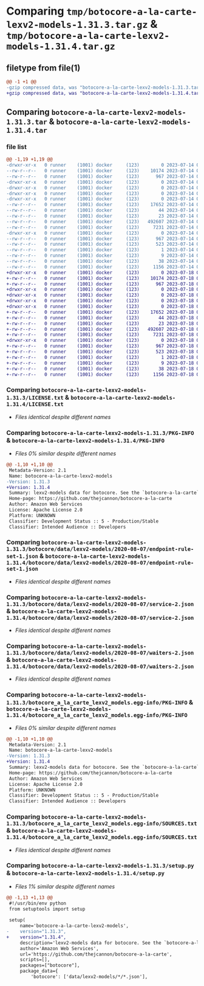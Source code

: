# Comparing `tmp/botocore-a-la-carte-lexv2-models-1.31.3.tar.gz` & `tmp/botocore-a-la-carte-lexv2-models-1.31.4.tar.gz`

## filetype from file(1)

```diff
@@ -1 +1 @@
-gzip compressed data, was "botocore-a-la-carte-lexv2-models-1.31.3.tar", last modified: Fri Jul 14 01:46:23 2023, max compression
+gzip compressed data, was "botocore-a-la-carte-lexv2-models-1.31.4.tar", last modified: Tue Jul 18 01:55:21 2023, max compression
```

## Comparing `botocore-a-la-carte-lexv2-models-1.31.3.tar` & `botocore-a-la-carte-lexv2-models-1.31.4.tar`

### file list

```diff
@@ -1,19 +1,19 @@
-drwxr-xr-x   0 runner    (1001) docker     (123)        0 2023-07-14 01:46:23.210795 botocore-a-la-carte-lexv2-models-1.31.3/
--rw-r--r--   0 runner    (1001) docker     (123)    10174 2023-07-14 01:46:22.000000 botocore-a-la-carte-lexv2-models-1.31.3/LICENSE.txt
--rw-r--r--   0 runner    (1001) docker     (123)      967 2023-07-14 01:46:23.210795 botocore-a-la-carte-lexv2-models-1.31.3/PKG-INFO
-drwxr-xr-x   0 runner    (1001) docker     (123)        0 2023-07-14 01:46:23.206795 botocore-a-la-carte-lexv2-models-1.31.3/botocore/
-drwxr-xr-x   0 runner    (1001) docker     (123)        0 2023-07-14 01:46:23.206795 botocore-a-la-carte-lexv2-models-1.31.3/botocore/data/
-drwxr-xr-x   0 runner    (1001) docker     (123)        0 2023-07-14 01:46:23.206795 botocore-a-la-carte-lexv2-models-1.31.3/botocore/data/lexv2-models/
-drwxr-xr-x   0 runner    (1001) docker     (123)        0 2023-07-14 01:46:23.210795 botocore-a-la-carte-lexv2-models-1.31.3/botocore/data/lexv2-models/2020-08-07/
--rw-r--r--   0 runner    (1001) docker     (123)    17652 2023-07-14 01:45:45.000000 botocore-a-la-carte-lexv2-models-1.31.3/botocore/data/lexv2-models/2020-08-07/endpoint-rule-set-1.json
--rw-r--r--   0 runner    (1001) docker     (123)       44 2023-07-14 01:45:45.000000 botocore-a-la-carte-lexv2-models-1.31.3/botocore/data/lexv2-models/2020-08-07/examples-1.json
--rw-r--r--   0 runner    (1001) docker     (123)       23 2023-07-14 01:45:45.000000 botocore-a-la-carte-lexv2-models-1.31.3/botocore/data/lexv2-models/2020-08-07/paginators-1.json
--rw-r--r--   0 runner    (1001) docker     (123)   492607 2023-07-14 01:45:45.000000 botocore-a-la-carte-lexv2-models-1.31.3/botocore/data/lexv2-models/2020-08-07/service-2.json
--rw-r--r--   0 runner    (1001) docker     (123)     7231 2023-07-14 01:45:45.000000 botocore-a-la-carte-lexv2-models-1.31.3/botocore/data/lexv2-models/2020-08-07/waiters-2.json
-drwxr-xr-x   0 runner    (1001) docker     (123)        0 2023-07-14 01:46:23.210795 botocore-a-la-carte-lexv2-models-1.31.3/botocore_a_la_carte_lexv2_models.egg-info/
--rw-r--r--   0 runner    (1001) docker     (123)      967 2023-07-14 01:46:23.000000 botocore-a-la-carte-lexv2-models-1.31.3/botocore_a_la_carte_lexv2_models.egg-info/PKG-INFO
--rw-r--r--   0 runner    (1001) docker     (123)      523 2023-07-14 01:46:23.000000 botocore-a-la-carte-lexv2-models-1.31.3/botocore_a_la_carte_lexv2_models.egg-info/SOURCES.txt
--rw-r--r--   0 runner    (1001) docker     (123)        1 2023-07-14 01:46:23.000000 botocore-a-la-carte-lexv2-models-1.31.3/botocore_a_la_carte_lexv2_models.egg-info/dependency_links.txt
--rw-r--r--   0 runner    (1001) docker     (123)        9 2023-07-14 01:46:23.000000 botocore-a-la-carte-lexv2-models-1.31.3/botocore_a_la_carte_lexv2_models.egg-info/top_level.txt
--rw-r--r--   0 runner    (1001) docker     (123)       38 2023-07-14 01:46:23.210795 botocore-a-la-carte-lexv2-models-1.31.3/setup.cfg
--rw-r--r--   0 runner    (1001) docker     (123)     1156 2023-07-14 01:46:22.000000 botocore-a-la-carte-lexv2-models-1.31.3/setup.py
+drwxr-xr-x   0 runner    (1001) docker     (123)        0 2023-07-18 01:55:21.368269 botocore-a-la-carte-lexv2-models-1.31.4/
+-rw-r--r--   0 runner    (1001) docker     (123)    10174 2023-07-18 01:55:21.000000 botocore-a-la-carte-lexv2-models-1.31.4/LICENSE.txt
+-rw-r--r--   0 runner    (1001) docker     (123)      967 2023-07-18 01:55:21.368269 botocore-a-la-carte-lexv2-models-1.31.4/PKG-INFO
+drwxr-xr-x   0 runner    (1001) docker     (123)        0 2023-07-18 01:55:21.368269 botocore-a-la-carte-lexv2-models-1.31.4/botocore/
+drwxr-xr-x   0 runner    (1001) docker     (123)        0 2023-07-18 01:55:21.368269 botocore-a-la-carte-lexv2-models-1.31.4/botocore/data/
+drwxr-xr-x   0 runner    (1001) docker     (123)        0 2023-07-18 01:55:21.368269 botocore-a-la-carte-lexv2-models-1.31.4/botocore/data/lexv2-models/
+drwxr-xr-x   0 runner    (1001) docker     (123)        0 2023-07-18 01:55:21.368269 botocore-a-la-carte-lexv2-models-1.31.4/botocore/data/lexv2-models/2020-08-07/
+-rw-r--r--   0 runner    (1001) docker     (123)    17652 2023-07-18 01:54:50.000000 botocore-a-la-carte-lexv2-models-1.31.4/botocore/data/lexv2-models/2020-08-07/endpoint-rule-set-1.json
+-rw-r--r--   0 runner    (1001) docker     (123)       44 2023-07-18 01:54:50.000000 botocore-a-la-carte-lexv2-models-1.31.4/botocore/data/lexv2-models/2020-08-07/examples-1.json
+-rw-r--r--   0 runner    (1001) docker     (123)       23 2023-07-18 01:54:50.000000 botocore-a-la-carte-lexv2-models-1.31.4/botocore/data/lexv2-models/2020-08-07/paginators-1.json
+-rw-r--r--   0 runner    (1001) docker     (123)   492607 2023-07-18 01:54:50.000000 botocore-a-la-carte-lexv2-models-1.31.4/botocore/data/lexv2-models/2020-08-07/service-2.json
+-rw-r--r--   0 runner    (1001) docker     (123)     7231 2023-07-18 01:54:50.000000 botocore-a-la-carte-lexv2-models-1.31.4/botocore/data/lexv2-models/2020-08-07/waiters-2.json
+drwxr-xr-x   0 runner    (1001) docker     (123)        0 2023-07-18 01:55:21.368269 botocore-a-la-carte-lexv2-models-1.31.4/botocore_a_la_carte_lexv2_models.egg-info/
+-rw-r--r--   0 runner    (1001) docker     (123)      967 2023-07-18 01:55:21.000000 botocore-a-la-carte-lexv2-models-1.31.4/botocore_a_la_carte_lexv2_models.egg-info/PKG-INFO
+-rw-r--r--   0 runner    (1001) docker     (123)      523 2023-07-18 01:55:21.000000 botocore-a-la-carte-lexv2-models-1.31.4/botocore_a_la_carte_lexv2_models.egg-info/SOURCES.txt
+-rw-r--r--   0 runner    (1001) docker     (123)        1 2023-07-18 01:55:21.000000 botocore-a-la-carte-lexv2-models-1.31.4/botocore_a_la_carte_lexv2_models.egg-info/dependency_links.txt
+-rw-r--r--   0 runner    (1001) docker     (123)        9 2023-07-18 01:55:21.000000 botocore-a-la-carte-lexv2-models-1.31.4/botocore_a_la_carte_lexv2_models.egg-info/top_level.txt
+-rw-r--r--   0 runner    (1001) docker     (123)       38 2023-07-18 01:55:21.368269 botocore-a-la-carte-lexv2-models-1.31.4/setup.cfg
+-rw-r--r--   0 runner    (1001) docker     (123)     1156 2023-07-18 01:55:21.000000 botocore-a-la-carte-lexv2-models-1.31.4/setup.py
```

### Comparing `botocore-a-la-carte-lexv2-models-1.31.3/LICENSE.txt` & `botocore-a-la-carte-lexv2-models-1.31.4/LICENSE.txt`

 * *Files identical despite different names*

### Comparing `botocore-a-la-carte-lexv2-models-1.31.3/PKG-INFO` & `botocore-a-la-carte-lexv2-models-1.31.4/PKG-INFO`

 * *Files 0% similar despite different names*

```diff
@@ -1,10 +1,10 @@
 Metadata-Version: 2.1
 Name: botocore-a-la-carte-lexv2-models
-Version: 1.31.3
+Version: 1.31.4
 Summary: lexv2-models data for botocore. See the `botocore-a-la-carte` package for more info.
 Home-page: https://github.com/thejcannon/botocore-a-la-carte
 Author: Amazon Web Services
 License: Apache License 2.0
 Platform: UNKNOWN
 Classifier: Development Status :: 5 - Production/Stable
 Classifier: Intended Audience :: Developers
```

### Comparing `botocore-a-la-carte-lexv2-models-1.31.3/botocore/data/lexv2-models/2020-08-07/endpoint-rule-set-1.json` & `botocore-a-la-carte-lexv2-models-1.31.4/botocore/data/lexv2-models/2020-08-07/endpoint-rule-set-1.json`

 * *Files identical despite different names*

### Comparing `botocore-a-la-carte-lexv2-models-1.31.3/botocore/data/lexv2-models/2020-08-07/service-2.json` & `botocore-a-la-carte-lexv2-models-1.31.4/botocore/data/lexv2-models/2020-08-07/service-2.json`

 * *Files identical despite different names*

### Comparing `botocore-a-la-carte-lexv2-models-1.31.3/botocore/data/lexv2-models/2020-08-07/waiters-2.json` & `botocore-a-la-carte-lexv2-models-1.31.4/botocore/data/lexv2-models/2020-08-07/waiters-2.json`

 * *Files identical despite different names*

### Comparing `botocore-a-la-carte-lexv2-models-1.31.3/botocore_a_la_carte_lexv2_models.egg-info/PKG-INFO` & `botocore-a-la-carte-lexv2-models-1.31.4/botocore_a_la_carte_lexv2_models.egg-info/PKG-INFO`

 * *Files 0% similar despite different names*

```diff
@@ -1,10 +1,10 @@
 Metadata-Version: 2.1
 Name: botocore-a-la-carte-lexv2-models
-Version: 1.31.3
+Version: 1.31.4
 Summary: lexv2-models data for botocore. See the `botocore-a-la-carte` package for more info.
 Home-page: https://github.com/thejcannon/botocore-a-la-carte
 Author: Amazon Web Services
 License: Apache License 2.0
 Platform: UNKNOWN
 Classifier: Development Status :: 5 - Production/Stable
 Classifier: Intended Audience :: Developers
```

### Comparing `botocore-a-la-carte-lexv2-models-1.31.3/botocore_a_la_carte_lexv2_models.egg-info/SOURCES.txt` & `botocore-a-la-carte-lexv2-models-1.31.4/botocore_a_la_carte_lexv2_models.egg-info/SOURCES.txt`

 * *Files identical despite different names*

### Comparing `botocore-a-la-carte-lexv2-models-1.31.3/setup.py` & `botocore-a-la-carte-lexv2-models-1.31.4/setup.py`

 * *Files 1% similar despite different names*

```diff
@@ -1,13 +1,13 @@
 #!/usr/bin/env python
 from setuptools import setup
 
 setup(
     name='botocore-a-la-carte-lexv2-models',
-    version="1.31.3",
+    version="1.31.4",
     description='lexv2-models data for botocore. See the `botocore-a-la-carte` package for more info.',
     author='Amazon Web Services',
     url='https://github.com/thejcannon/botocore-a-la-carte',
     scripts=[],
     packages=["botocore"],
     package_data={
         'botocore': ['data/lexv2-models/*/*.json'],
```

